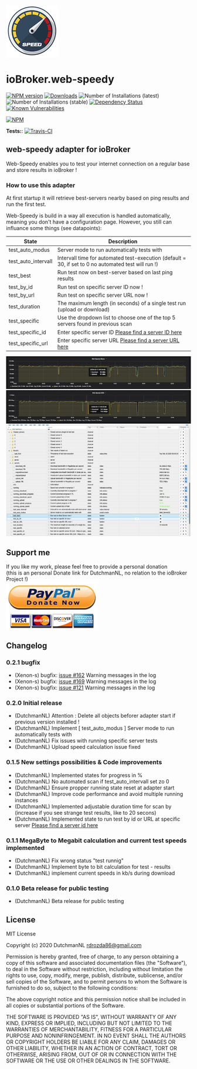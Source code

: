 ![Logo](admin/web-speedy.png)
# ioBroker.web-speedy

[![NPM version](http://img.shields.io/npm/v/iobroker.web-speedy.svg)](https://www.npmjs.com/package/iobroker.web-speedy)
[![Downloads](https://img.shields.io/npm/dm/iobroker.web-speedy.svg)](https://www.npmjs.com/package/iobroker.web-speedy)
![Number of Installations (latest)](http://iobroker.live/badges/web-speedy-installed.svg)
![Number of Installations (stable)](http://iobroker.live/badges/web-speedy-stable.svg)
[![Dependency Status](https://img.shields.io/david/DrozmotiX/iobroker.web-speedy.svg)](https://david-dm.org/DrozmotiX/iobroker.web-speedy)
[![Known Vulnerabilities](https://snyk.io/test/github/DrozmotiX/ioBroker.web-speedy/badge.svg)](https://snyk.io/test/github/DrozmotiX/ioBroker.web-speedy)

[![NPM](https://nodei.co/npm/iobroker.web-speedy.png?downloads=true)](https://nodei.co/npm/iobroker.web-speedy/)

**Tests:**: [![Travis-CI](http://img.shields.io/travis/DrozmotiX/ioBroker.web-speedy/master.svg)](https://travis-ci.org/DrozmotiX/ioBroker.web-speedy)

## web-speedy adapter for ioBroker

Web-Speedy enables you to test your internet connection on a regular base and store results in ioBroker !

### How to use this adapter 

At first startup it will retrieve best-servers nearby based on ping results and run the first test.

Web-Speedy is build in a way all execution is handled automatically, meaning you don't have a configuration page.
However, you still can influance some things (see datapoints):

| State               | Description                                                                                                                                                                          |
|---------------------|--------------------------------------------------------------------------------------------------------------------------------------------------------------------------------------|
| test_auto_modus     | Server mode to run automatically tests with                                                                                                                                          |
| test_auto_intervall | Intervall time for automated test-execution (default = 30, if set to 0 no automated test will run !)                                                                                 |
| test_best           | Run test now on best-server based on last ping results                                                                                                                               |
| test_by_id          | Run test on specific server ID now !                                                                                                                                                          |
| test_by_url         | Run test on specific server URL now !                                                                                                                                                         |
| test_duration       | The maximum length (in seconds) of a single test run (upload or download)                                                                                                            |
| test_specific       | Use the dropdown list to choose one of the top 5 servers found in previous scan                                                                                                      |
| test_specific_id    | Enter specific server ID [Please find a server ID here](https://c.speedtest.net/speedtest-servers-static.php?fbclid=IwAR3mLi2N9mwp1zG4Xu96cn4h1Zql6NG26p6GDjctjMftq0YzKKwPk-wme8A)   |
| test_specific_url   | Enter specific server URL [Please find a server URL here](https://c.speedtest.net/speedtest-servers-static.php?fbclid=IwAR3mLi2N9mwp1zG4Xu96cn4h1Zql6NG26p6GDjctjMftq0YzKKwPk-wme8A) |


![Mbyte](https://raw.githubusercontent.com/DrozmotiX/ioBroker.web-speedy/master/admin/Mbyte.png)
![Mbit](https://raw.githubusercontent.com/DrozmotiX/ioBroker.web-speedy/master/admin/Mbit.png)
![States](https://raw.githubusercontent.com/DrozmotiX/ioBroker.web-speedy/master/admin/states.png)

## Support me
If you like my work, please feel free to provide a personal donation  
(this is an personal Donate link for DutchmanNL, no relation to the ioBroker Project !)  
[![Donate](https://raw.githubusercontent.com/DrozmotiX/ioBroker.wled/master/admin/button.png)](http://paypal.me/DutchmanNL)

## Changelog

### 0.2.1 bugfix
* (Xenon-s) bugfix: [issue #162](https://github.com/DrozmotiX/ioBroker.web-speedy/issues/162) Warning messages in the log
* (Xenon-s) bugfix: [issue #169](https://github.com/DrozmotiX/ioBroker.web-speedy/issues/169) Warning messages in the log 
* (Xenon-s) bugfix: [issue #121](https://github.com/DrozmotiX/ioBroker.web-speedy/issues/121) Warning messages in the log 

### 0.2.0 Initial release
* (DutchmanNL) Attention : Delete all objects beforer adapter start if previous version installed !
* (DutchmanNL) Implement [ test_auto_modus ] Server mode to run automatically tests with
* (DutchmanNL) Fix issues with running specific server tests
* (DutchmanNL) Upload speed calculation issue fixed

### 0.1.5 New settings possibilities & Code improvements
* (DutchmanNL) Implemented states for progress in %
* (DutchmanNL) No automated scan if test_auto_intervall set zo 0
* (DutchmanNL) Ensure propper running state reset at adapter start
* (DutchmanNL) Improve code performance and avoid multiple running instances
* (DutchmanNL) Implemented adjustable duration time for scan by (increase if you see strange test results, like to 20 secons)
* (DutchmanNL) Implemented state to run test by id or URL at specific server [Please find a server id here](https://c.speedtest.net/speedtest-servers-static.php?fbclid=IwAR3mLi2N9mwp1zG4Xu96cn4h1Zql6NG26p6GDjctjMftq0YzKKwPk-wme8A)

### 0.1.1 MegaByte to Megabit calculation and current test speeds implemented
* (DutchmanNL) Fix wrong status "test runnig"
* (DutchmanNL) Implement byte to bit calculation for test - results
* (DutchmanNL) implement current speeds in kb/s during download

### 0.1.0 Beta release for public testing
* (DutchmanNL) Beta release for public testing

## License
MIT License

Copyright (c) 2020 DutchmanNL <rdrozda86@gmail.com>

Permission is hereby granted, free of charge, to any person obtaining a copy
of this software and associated documentation files (the "Software"), to deal
in the Software without restriction, including without limitation the rights
to use, copy, modify, merge, publish, distribute, sublicense, and/or sell
copies of the Software, and to permit persons to whom the Software is
furnished to do so, subject to the following conditions:

The above copyright notice and this permission notice shall be included in all
copies or substantial portions of the Software.

THE SOFTWARE IS PROVIDED "AS IS", WITHOUT WARRANTY OF ANY KIND, EXPRESS OR
IMPLIED, INCLUDING BUT NOT LIMITED TO THE WARRANTIES OF MERCHANTABILITY,
FITNESS FOR A PARTICULAR PURPOSE AND NONINFRINGEMENT. IN NO EVENT SHALL THE
AUTHORS OR COPYRIGHT HOLDERS BE LIABLE FOR ANY CLAIM, DAMAGES OR OTHER
LIABILITY, WHETHER IN AN ACTION OF CONTRACT, TORT OR OTHERWISE, ARISING FROM,
OUT OF OR IN CONNECTION WITH THE SOFTWARE OR THE USE OR OTHER DEALINGS IN THE
SOFTWARE.

